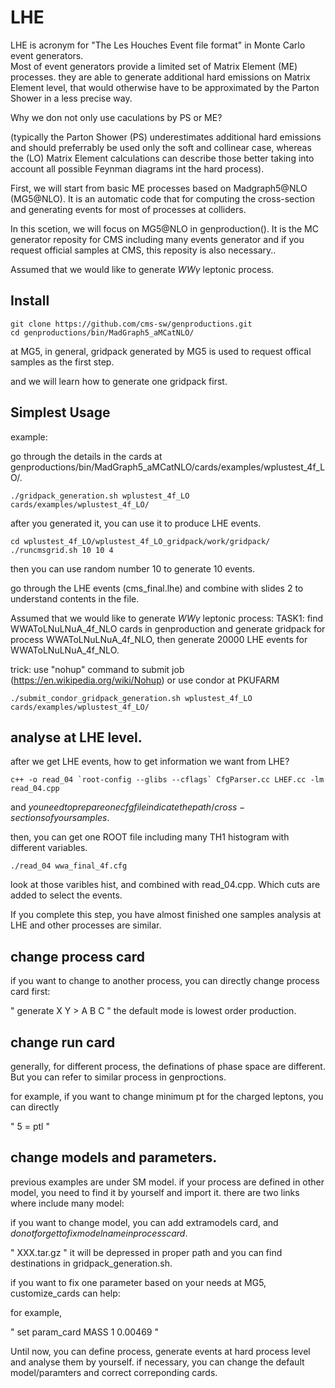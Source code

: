 # LHE

LHE is acronym for "The Les Houches Event file format" in Monte Carlo event generators.<br />
Most of event generators provide a limited set of Matrix Element (ME) processes. they are able to generate additional hard emissions on Matrix Element level, that would otherwise have to be approximated by the Parton Shower in a less precise way. <br />

Why we don not only use caculations by PS or ME?<br />

(typically the Parton Shower (PS) underestimates additional hard emissions and should preferrably be used only the soft and collinear case, whereas the (LO) Matrix Element calculations can describe those better taking into account all possible Feynman diagrams int the hard process). <br />

First, we will start from basic ME processes based on Madgraph5@NLO (MG5@NLO). It is an automatic code that for computing the cross-section and generating events for most of processes at colliders.<br />

In this scetion, we will focus on MG5@NLO in genproduction(). It is the MC generator reposity for CMS including many events generator and if you request official samples at CMS, this reposity is also necessary..

Assumed that we would like to generate $WW\gamma$ leptonic process.


## Install

```
git clone https://github.com/cms-sw/genproductions.git 
cd genproductions/bin/MadGraph5_aMCatNLO/
```

at MG5, in general, gridpack generated by MG5 is used to request offical samples as the first step.

and we will learn how to generate one gridpack first.

## Simplest Usage

example:

go through the details in the cards at genproductions/bin/MadGraph5_aMCatNLO/cards/examples/wplustest_4f_LO/.


```
./gridpack_generation.sh wplustest_4f_LO cards/examples/wplustest_4f_LO/

```

after you generated it, you can use it to produce LHE events.

``` 
cd wplustest_4f_LO/wplustest_4f_LO_gridpack/work/gridpack/
./runcmsgrid.sh 10 10 4  
```

then you can use random number 10 to generate 10 events.

go through the LHE events (cms_final.lhe) and combine with slides 2 to understand contents in the file.


Assumed that we would like to generate $WW\gamma$ leptonic process:
TASK1: find WWAToLNuLNuA_4f_NLO cards in genproduction and generate gridpack for process WWAToLNuLNuA_4f_NLO, then generate 20000 LHE events for WWAToLNuLNuA_4f_NLO.

trick: use "nohup" command to submit job (https://en.wikipedia.org/wiki/Nohup) or use condor at PKUFARM

```
./submit_condor_gridpack_generation.sh wplustest_4f_LO cards/examples/wplustest_4f_LO/

```

## analyse at LHE level. 


after we get LHE events, how to get information we want from LHE? 


```
c++ -o read_04 `root-config --glibs --cflags` CfgParser.cc LHEF.cc -lm read_04.cpp
```
and $you need to prepare one cfg file indicate the path/cross-sections of your samples$.

then, you can get one ROOT file including many TH1 histogram with different variables.


```
./read_04 wwa_final_4f.cfg
```

look at those varibles hist, and combined with read_04.cpp. Which cuts are added to select the events.


If you complete this step, you have almost finished one samples analysis at LHE and other processes are similar.


## change process card

if you want to change to another process, you can directly change process card first:

"
generate X Y  > A B C 
"
the default mode is lowest order production.


## change run card
generally, for different process, the definations of phase space are different. But you can refer to similar process in genproctions.

for example, if you want to change minimum pt for the charged leptons, you can directly

"
5  = ptl
"


## change models and parameters.
previous examples are under SM model. if your process are defined in other model, you need to find it by yourself and import it.
there are two links where include many model: 

if you want to change model, you can add extramodels card, and $do not forget to fix model name in process card$.

"
XXX.tar.gz
"
it will be depressed in proper path and you can find destinations in gridpack_generation.sh.

if you want to fix one parameter based on your needs at MG5, customize_cards can help:

for example,

"
set param_card MASS 1 0.00469
"



Until now, you can define process, generate events at hard process level and analyse them by yourself. 
if necessary, you can change the default model/paramters and correct correponding cards.
